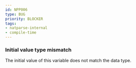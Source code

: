 ```yaml
---
id: NPP006
type: BUG
priority: BLOCKER
tags:
- natparse-internal
- compile-time
---
```


### Initial value type mismatch

The initial value of this variable does not match the data type.

